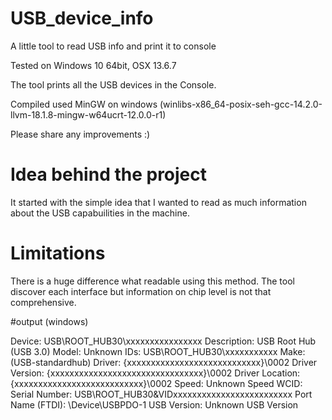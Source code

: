 # USB_device_info
A little tool to read USB info and print it to console

Tested on Windows 10 64bit, OSX 13.6.7

The tool prints all the USB devices in the Console.

Compiled used MinGW on windows
(winlibs-x86_64-posix-seh-gcc-14.2.0-llvm-18.1.8-mingw-w64ucrt-12.0.0-r1)

Please share any improvements :)

# Idea behind the project
It started with the simple idea that I wanted to read as much information about the USB capabuilities in the machine.

# Limitations
There is a huge difference what readable using this method. The tool discover each interface but information on chip level is not that comprehensive.

#output (windows)

Device: USB\ROOT_HUB30\xxxxxxxxxxxxxxxx
Description: USB Root Hub (USB 3.0)
Model: Unknown
IDs: USB\ROOT_HUB30\xxxxxxxxxxx
Make: (USB-standardhub)
Driver: {xxxxxxxxxxxxxxxxxxxxxxxxxxxx}\0002
Driver Version: {xxxxxxxxxxxxxxxxxxxxxxxxxxxxxxxx}\0002
Driver Location: {xxxxxxxxxxxxxxxxxxxxxxxxxxx}\0002
Speed: Unknown Speed
WCID:
Serial Number: USB\ROOT_HUB30&VIDxxxxxxxxxxxxxxxxxxxxxxxxx
Port Name (FTDI): \Device\USBPDO-1
USB Version: Unknown USB Version

